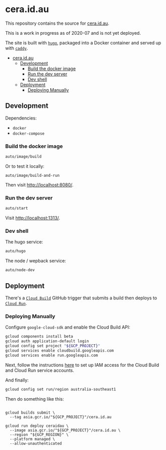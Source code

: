 # cera.id.au

This repository contains the source for [cera.id.au](https://cera.id.au/).

This is a work in progress as of 2020-07 and is not yet deployed.

The site is built with [`hugo`](http://gohugo.io), packaged into a Docker container and served up with [`caddy`](https://caddyserver.com).

- [cera.id.au](#ceraidau)
  - [Development](#development)
    - [Build the docker image](#build-the-docker-image)
    - [Run the dev server](#run-the-dev-server)
    - [Dev shell](#dev-shell)
  - [Deployment](#deployment)
    - [Deploying Manually](#deploying-manually)

## Development

Dependencies:

- `docker`
- `docker-compose`

### Build the docker image

```sh
auto/image/build
```

Or to test it locally:

```
auto/image/build-and-run
```

Then visit <http://localhost:8080/>.

### Run the dev server

```sh
auto/start
```

Visit <http://localhost:1313/>.

### Dev shell

The hugo service:

```sh
auto/hugo
```

The node / wepback service:

```sh
auto/node-dev
```

## Deployment

There's a [`Cloud Build`](https://console.cloud.google.com/cloud-build/dashboard) GitHub trigger that submits a build then deploys to [`Cloud Run`](https://console.cloud.google.com/run?folder=&organizationId=&project=cera-infra).

### Deploying Manually

Configure `google-cloud-sdk` and enable the Cloud Build API:

```sh
gcloud components install beta
gcloud auth application-default login
gcloud config set project "${GCP_PROJECT}"
gcloud services enable cloudbuild.googleapis.com
gcloud services enable run.googleapis.com
```

Next, follow the instructions [here](https://cloud.google.com/cloud-build/docs/securing-builds/configure-access-for-cloud-build-service-account) to set up IAM access for the Cloud Build and Cloud Run service accounts.

And finally:

```sh
gcloud config set run/region australia-southeast1
```

Then do something like this:
```

gcloud builds submit \
  --tag asia.gcr.io/"${GCP_PROJECT}"/cera.id.au

gcloud run deploy ceraidau \
  --image asia.gcr.io/"${GCP_PROJECT}"/cera.id.au \
  --region "${GCP_REGION}" \
  --platform managed \
  --allow-unauthenticated
  ```

